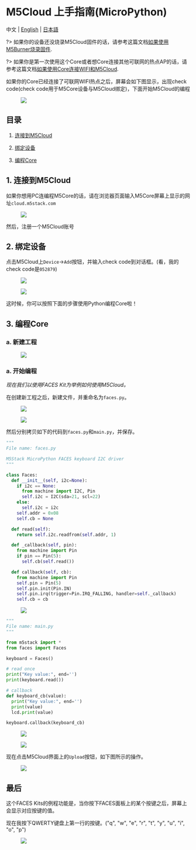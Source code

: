# M5Cloud 上手指南(MicroPython)

中文 | [English](en/quick_start/m5core/m5stack_core_get_started_MicroPython_m5cloud) | [日本語](ja/quick_start/m5core/m5stack_core_get_started_MicroPython_m5cloud)

?> 如果你的设备还没烧录M5Cloud固件的话，请参考这篇文档[如果使用M5Burner烧录固件](/zh_CN/related_documents/how_to_burn_firmware).

?> 如果你是第一次使用这个Core或者想Core连接其他可联网的热点AP的话，请参考这篇文档[如果使用Core连接WIFI和M5Cloud](/zh_CN/related_documents/how_to_connect_wifi_using_core_with_m5cloud).

如果你的Core已经连接了可联网WIFI热点之后，屏幕会如下图显示，出现check code(check code用于M5Core设备与M5Cloud绑定)，下面开始M5Cloud的编程

<figure>
    <img src="assets/img/getting_started_pics/get_started_with_m5cloud/check_code_on_m5stack.png">
</figure>

## 目录

1. [连接到M5Cloud](#connect-to-m5cloud)

2. [绑定设备](#binding-device)

3. [编程Core](#program-with-Core)


## 1. 连接到M5Cloud

如果你想用PC连编程M5Core的话，请在浏览器页面输入M5Core屏幕上显示的网址`cloud.m5stack.com`

<figure>
    <img src="assets/img/getting_started_pics/get_started_with_m5cloud/register_page_m5cloud.png">
</figure>

然后，注册一个M5Cloud账号

## 2. 绑定设备


点击M5Cloud上`Device`->`Add`按钮，并输入check code到对话框。(看，我的check code是`052879`)

<figure>
    <img src="assets/img/getting_started_pics/get_started_with_m5cloud/webIDE_binding_device_interface.png">
</figure>

<figure>
    <img src="assets/img/getting_started_pics/get_started_with_m5cloud/WebIDE_check_code.png">
</figure>

这时候，你可以按照下面的步骤使用Python编程Core啦！

## 3. 编程Core

### a. 新建工程

<figure>
    <img src="assets/img/getting_started_pics/get_started_with_m5cloud/new_a_faces_prj.png">
</figure>

### a. 开始编程

*现在我们以使用FACES Kit为举例如何使用M5Cloud。*

在创建新工程之后，新建文件，并重命名为`faces.py`。

<figure>
    <img src="assets/img/getting_started_pics/get_started_with_m5cloud/add_file.png">
</figure>

<figure>
    <img src="assets/img/getting_started_pics/get_started_with_m5cloud/rename_file.png">
</figure>

然后分别拷贝如下的代码到`faces.py`和`main.py`，并保存。

```Python
"""
File name: faces.py

M5Stack MicroPython FACES keyboard I2C driver
"""

class Faces:
  def __init__(self, i2c=None):
    if i2c == None:
      from machine import I2C, Pin
      self.i2c = I2C(sda=21, scl=22)
    else:
      self.i2c = i2c
    self.addr = 0x08
    self.cb = None

  def read(self):
    return self.i2c.readfrom(self.addr, 1)

  def _callback(self, pin):
    from machine import Pin
    if pin == Pin(5):
      self.cb(self.read())

  def callback(self, cb):
    from machine import Pin
    self.pin = Pin(5)
    self.pin.init(Pin.IN)
    self.pin.irq(trigger=Pin.IRQ_FALLING, handler=self._callback)
    self.cb = cb
```

<figure>
    <img src="assets/img/getting_started_pics/get_started_with_m5cloud/faces_py_file.png">
</figure>


```Python
"""
File name: main.py
"""

from m5stack import *
from faces import Faces

keyboard = Faces()

# read once
print("Key value:", end='')
print(keyboard.read())

# callback
def keyboard_cb(value):
  print("Key value:", end='')
  print(value)
  lcd.print(value)

keyboard.callback(keyboard_cb)
```

<figure>
    <img src="assets/img/getting_started_pics/get_started_with_m5cloud/final_result.png">
</figure>

<figure>
    <img src="assets/img/getting_started_pics/get_started_with_m5cloud/save_file.png">
</figure>


现在点击M5Cloud界面上的`Upload`按钮，如下图所示的操作。

<figure>
    <img src="assets/img/getting_started_pics/get_started_with_m5cloud/upload_it.png">
</figure>

## 最后

这个FACES Kits的例程功能是，当你按下FACES面板上的某个按键之后，屏幕上会显示对应按键的值。

现在我按下QWERTY键盘上第一行的按键。("q", "w", "e", "r", "t", "y", "u", "i", "o", "p")

<figure>
    <img src="assets/img/getting_started_pics/get_started_with_m5cloud/result.png">
</figure>